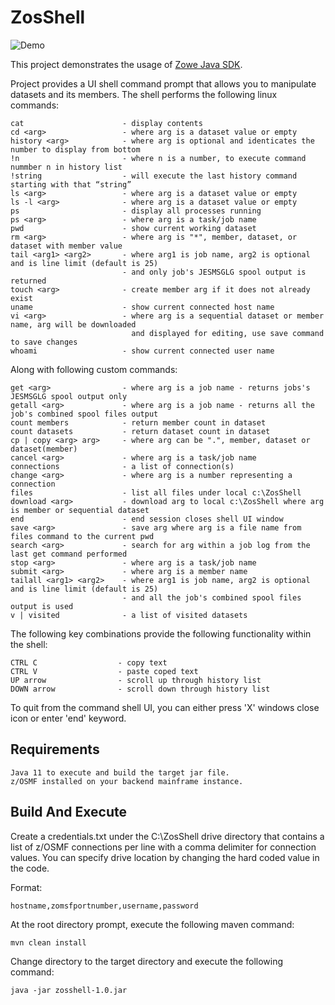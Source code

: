 # ZosShell

![Demo](https://github.com/frankgiordano/ZosShell/blob/master/demo.gif)
  
This project demonstrates the usage of [Zowe Java SDK](https://github.com/zowe/zowe-client-java-sdk).
  
Project provides a UI shell command prompt that allows you to manipulate datasets and its members. The shell performs the following linux commands:  
  
    cat                      - display contents
    cd <arg>                 - where arg is a dataset value or empty
    history <arg>            - where arg is optional and identicates the number to display from bottom   
    !n                       - where n is a number, to execute command nummber n in history list   
    !string                  - will execute the last history command starting with that “string”
    ls <arg>                 - where arg is a dataset value or empty 
    ls -l <arg>              - where arg is a dataset value or empty 
    ps                       - display all processes running
    ps <arg>                 - where arg is a task/job name   
    pwd                      - show current working dataset
    rm <arg>                 - where arg is "*", member, dataset, or dataset with member value
    tail <arg1> <arg2>       - where arg1 is job name, arg2 is optional and is line limit (default is 25)    
                             - and only job's JESMSGLG spool output is returned 
    touch <arg>              - create member arg if it does not already exist
    uname                    - show current connected host name
    vi <arg>                 - where arg is a sequential dataset or member name, arg will be downloaded 
                               and displayed for editing, use save command to save changes  
    whoami                   - show current connected user name
  
Along with following custom commands:  

    get <arg>                - where arg is a job name - returns jobs's JESMSGLG spool output only
    getall <arg>             - where arg is a job name - returns all the job's combined spool files output 
    count members            - return member count in dataset
    count datasets           - return dataset count in dataset
    cp | copy <arg> arg>     - where arg can be ".", member, dataset or dataset(member)  
    cancel <arg>             - where arg is a task/job name  
    connections              - a list of connection(s)   
    change <arg>             - where arg is a number representing a connection
    files                    - list all files under local c:\ZosShell  
    download <arg>           - download arg to local c:\ZosShell where arg is member or sequential dataset     
    end                      - end session closes shell UI window
    save <arg>               - save arg where arg is a file name from files command to the current pwd
    search <arg>             - search for arg within a job log from the last get command performed  
    stop <arg>               - where arg is a task/job name  
    submit <arg>             - where arg is a member name  
    tailall <arg1> <arg2>    - where arg1 is job name, arg2 is optional and is line limit (default is 25)     
                             - and all the job's combined spool files output is used
    v | visited              - a list of visited datasets  
  
The following key combinations provide the following functionality within the shell:  
  
    CTRL C                  - copy text
    CTRL V                  - paste coped text
    UP arrow                - scroll up through history list
    DOWN arrow              - scroll down through history list
    
To quit from the command shell UI, you can either press 'X' windows close icon or enter 'end' keyword.  
  
## Requirements  
  
    Java 11 to execute and build the target jar file.   
    z/OSMF installed on your backend mainframe instance.  
    
## Build And Execute  

Create a credentials.txt under the C:\ZosShell drive directory that contains a list of z/OSMF connections per line with a comma delimiter for
connection values. You can specify drive location by changing the hard coded value in the code.  
  
Format:  
    
    hostname,zomsfportnumber,username,password  
    
At the root directory prompt, execute the following maven command:  
  
    mvn clean install  
  
Change directory to the target directory and execute the following command:  
  
    java -jar zosshell-1.0.jar  
  
